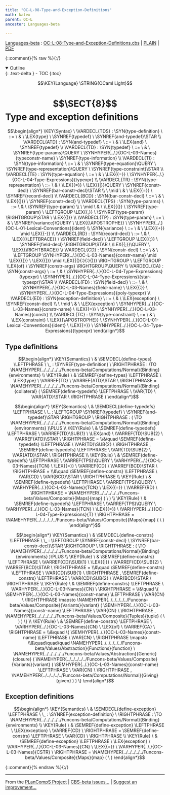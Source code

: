 ```yaml
---
title: "OC-L-08-Type-and-Exception-Definitions"
math: katex
parent: OC-L
ancestor: Languages-beta

---
```

[Languages-beta] : [OC-L-08-Type-and-Exception-Definitions.cbs] \| [PLAIN] \| [PDF]

{::comment}{% raw %}{:/}
<details open markdown="block">
  <summary>
    Outline
  </summary>
  {: .text-delta }
- TOC
{:toc}
</details>

$$\KEY{Language} \STRING{OCaml Light}$$

# $$\SECT{8}$$ Type and exception definitions
           


$$\begin{align*}
  \KEY{Syntax} \
    \VARDECL{TDS} : \SYN{type-definition}
      \ ::= \ & \
      \LEX{type} \ \SYNREF{typedef} \ \SYNREF{and-typedef}\STAR
    \\
    \VARDECL{ATD} : \SYN{and-typedef}
      \ ::= \ & \
      \LEX{and} \ \SYNREF{typedef}
    \\
    \VARDECL{TD} : \SYN{typedef}
      \ ::= \ & \
      \SYNREF{type-params}\QUERY \ \SYNHYPER{../.}{OC-L-03-Names}{typeconstr-name} \ \SYNREF{type-information}
    \\
    \VARDECL{TI} : \SYN{type-information}
      \ ::= \ & \
      \SYNREF{type-equation}\QUERY \ \SYNREF{type-representation}\QUERY \ \SYNREF{type-constraint}\STAR
    \\
    \VARDECL{TE} : \SYN{type-equation}
      \ ::= \ & \
      \LEX{{=}} \ \SYNHYPER{../.}{OC-L-04-Type-Expressions}{typexpr}
    \\
    \VARDECL{TR} : \SYN{type-representation}
      \ ::= \ & \
      \LEX{{=}} \ \LEX{{|}}\QUERY \ \SYNREF{constr-decl} \ \SYNREF{bar-constr-decl}\STAR \\
      \ \mid \ & \ \LEX{{=}} \ \SYNREF{record-decl}
    \\
    \VARDECL{BCD} : \SYN{bar-constr-decl}
      \ ::= \ & \
      \LEX{{|}} \ \SYNREF{constr-decl}
    \\
    \VARDECL{TPS} : \SYN{type-params}
      \ ::= \ & \
      \SYNREF{type-param} \\
      \ \mid \ & \ \LEX{{(}} \ \SYNREF{type-param} \ \LEFTGROUP \LEX{{,}} \ \SYNREF{type-param} \RIGHTGROUP\STAR \ \LEX{{)}}
    \\
    \VARDECL{TP} : \SYN{type-param}
      \ ::= \ & \
      \SYNREF{variance}\QUERY \ \LEX{{\APOSTROPHE}} \ \SYNHYPER{../.}{OC-L-01-Lexical-Conventions}{ident}
    \\
     \SYN{variance}
      \ ::= \ & \
      \LEX{{+}} \mid \LEX{{-}}
    \\
    \VARDECL{RD} : \SYN{record-decl}
      \ ::= \ & \
      \LEX{{\LEFTBRACE}} \ \SYNREF{field-decl} \ \LEFTGROUP \LEX{{;}} \ \SYNREF{field-decl} \RIGHTGROUP\STAR \ \LEX{{;}}\QUERY \ \LEX{{\RIGHTBRACE}}
    \\
    \VARDECL{CD} : \SYN{constr-decl}
      \ ::= \ & \
      \LEFTGROUP \SYNHYPER{../.}{OC-L-03-Names}{constr-name} \mid \LEX{{[}} \ \LEX{{]}} \mid \LEX{{(}{:}{:}{)}} \RIGHTGROUP \ \LEFTGROUP \LEX{of} \ \SYNREF{constr-args} \RIGHTGROUP\QUERY
    \\
    \VARDECL{CA} : \SYN{constr-args}
      \ ::= \ & \
      \SYNHYPER{../.}{OC-L-04-Type-Expressions}{typexpr} \ \SYNHYPER{../.}{OC-L-04-Type-Expressions}{star-typexpr}\STAR
    \\
    \VARDECL{FD} : \SYN{field-decl}
      \ ::= \ & \
      \SYNHYPER{../.}{OC-L-03-Names}{field-name} \ \LEX{{:}} \ \SYNHYPER{../.}{OC-L-04-Type-Expressions}{poly-typexpr}
    \\
    \VARDECL{ED} : \SYN{exception-definition}
      \ ::= \ & \
      \LEX{exception} \ \SYNREF{constr-decl} \\
      \ \mid \ & \ \LEX{exception} \ \SYNHYPER{../.}{OC-L-03-Names}{constr-name} \ \LEX{{=}} \ \SYNHYPER{../.}{OC-L-03-Names}{constr}
    \\
    \VARDECL{TC} : \SYN{type-constraint}
      \ ::= \ & \
      \LEX{constraint} \ \LEX{{\APOSTROPHE}} \ \SYNHYPER{../.}{OC-L-01-Lexical-Conventions}{ident} \ \LEX{{=}} \ \SYNHYPER{../.}{OC-L-04-Type-Expressions}{typexpr}
\end{align*}$$

## Type definitions
               


$$\begin{align*}
  \KEY{Semantics} \
  & \SEMDECL{define-types} \LEFTPHRASE \ \_ : \SYNREF{type-definition} \ \RIGHTPHRASE  
    :  \TO \NAMEHYPER{../../../../../Funcons-beta/Computations/Normal}{Binding}{environments} 
\\
  \KEY{Rule} \
    & \SEMREF{define-types} \LEFTPHRASE \
                            \LEX{type} \ \VARREF{TD} \ \VARREF{ATD}\STAR \
                          \RIGHTPHRASE  = 
      \NAMEHYPER{../../../../../Funcons-beta/Computations/Normal}{Binding}{collateral}
        (  \SEMREF{define-typedefs} \LEFTPHRASE \
                                    \VAR{TD} \ \VAR{ATD}\STAR \
                                  \RIGHTPHRASE  )
\end{align*}$$

$$\begin{align*}
  \KEY{Semantics} \
  & \SEMDECL{define-typedefs} \LEFTPHRASE \ \_ : \LEFTGROUP \SYNREF{typedef} \ \SYNREF{and-typedef}\STAR \RIGHTGROUP \ \RIGHTPHRASE  
    : (   \TO \NAMEHYPER{../../../../../Funcons-beta/Computations/Normal}{Binding}{environments} )\PLUS 
\\
  \KEY{Rule} \
    & \SEMREF{define-typedefs} \LEFTPHRASE \
                            \VARREF{TD}\SUB{1} \ \LEX{and} \ \VARREF{TD}\SUB{2} \ \VARREF{ATD}\STAR \
                          \RIGHTPHRASE  = \\&\quad
      \SEMREF{define-typedefs} \LEFTPHRASE \
                            \VAR{TD}\SUB{2} \
                          \RIGHTPHRASE , 
       \SEMREF{define-typedefs} \LEFTPHRASE \
                            \VAR{TD}\SUB{2} \ \VAR{ATD}\STAR \
                          \RIGHTPHRASE 
\\
  \KEY{Rule} \
    & \SEMREF{define-typedefs} \LEFTPHRASE \
                            \VARREF{TPS}\QUERY \ \VARHYPER{../.}{OC-L-03-Names}{TCN} \ \LEX{{=}} \ \VARREF{CD} \ \VARREF{BCD}\STAR \
                          \RIGHTPHRASE  = \\&\quad
      \SEMREF{define-constrs} \LEFTPHRASE \
                            \VAR{CD} \ \VAR{BCD}\STAR \
                          \RIGHTPHRASE 
\\
  \KEY{Rule} \
    & \SEMREF{define-typedefs} \LEFTPHRASE \
                            \VARREF{TPS}\QUERY \ \VARHYPER{../.}{OC-L-03-Names}{TCN} \ \LEX{{=}} \ \VARREF{RD} \
                          \RIGHTPHRASE  = 
      \NAMEHYPER{../../../../../Funcons-beta/Values/Composite}{Maps}{map}
        (   \  )
\\
  \KEY{Rule} \
    & \SEMREF{define-typedefs} \LEFTPHRASE \
                            \VARREF{TPS}\QUERY \ \VARHYPER{../.}{OC-L-03-Names}{TCN} \ \LEX{{=}} \ \VARHYPER{../.}{OC-L-04-Type-Expressions}{T} \
                          \RIGHTPHRASE  = 
      \NAMEHYPER{../../../../../Funcons-beta/Values/Composite}{Maps}{map}
        (   \  )
\end{align*}$$

$$\begin{align*}
  \KEY{Semantics} \
  & \SEMDECL{define-constrs} \LEFTPHRASE \ \_ : \LEFTGROUP \SYNREF{constr-decl} \ \SYNREF{bar-constr-decl}\STAR \RIGHTGROUP \ \RIGHTPHRASE  
    : (   \TO \NAMEHYPER{../../../../../Funcons-beta/Computations/Normal}{Binding}{environments} )\PLUS 
\\
  \KEY{Rule} \
    & \SEMREF{define-constrs} \LEFTPHRASE \
                            \VARREF{CD}\SUB{1} \ \LEX{{|}} \ \VARREF{CD}\SUB{2} \ \VARREF{BCD}\STAR \
                          \RIGHTPHRASE  = \\&\quad
      \SEMREF{define-constrs} \LEFTPHRASE \
                            \VAR{CD}\SUB{1} \
                          \RIGHTPHRASE , 
       \SEMREF{define-constrs} \LEFTPHRASE \
                            \VAR{CD}\SUB{2} \ \VAR{BCD}\STAR \
                          \RIGHTPHRASE 
\\
  \KEY{Rule} \
    & \SEMREF{define-constrs} \LEFTPHRASE \
                            \VARHYPER{../.}{OC-L-03-Names}{CN} \
                          \RIGHTPHRASE  = \\&\quad
      \{ \SEMHYPER{../.}{OC-L-03-Names}{constr-name} \LEFTPHRASE \
                               \VAR{CN} \
                             \RIGHTPHRASE  \mapsto 
           \NAMEHYPER{../../../../../Funcons-beta/Values/Composite}{Variants}{variant}
             (  \SEMHYPER{../.}{OC-L-03-Names}{constr-name} \LEFTPHRASE \
                                         \VAR{CN} \
                                       \RIGHTPHRASE , 
                    \NAMEHYPER{../../../../../Funcons-beta/Values/Composite}{Tuples}{tuple}
                     (   \  ) ) \}
\\
  \KEY{Rule} \
    & \SEMREF{define-constrs} \LEFTPHRASE \
                            \VARHYPER{../.}{OC-L-03-Names}{CN} \ \LEX{of} \ \VARREF{CA} \
                          \RIGHTPHRASE  = \\&\quad
      \{ \SEMHYPER{../.}{OC-L-03-Names}{constr-name} \LEFTPHRASE \
                               \VAR{CN} \
                             \RIGHTPHRASE  \mapsto \\&\quad\quad\quad
           \NAMEHYPER{../../../../../Funcons-beta/Values/Abstraction}{Functions}{function} \ 
             \NAMEHYPER{../../../../../Funcons-beta/Values/Abstraction}{Generic}{closure}
               (  \NAMEHYPER{../../../../../Funcons-beta/Values/Composite}{Variants}{variant}
                       (  \SEMHYPER{../.}{OC-L-03-Names}{constr-name} \LEFTPHRASE \
                                                   \VAR{CN} \
                                                 \RIGHTPHRASE , 
                              \NAMEHYPER{../../../../../Funcons-beta/Computations/Normal}{Giving}{given} ) ) \}
\end{align*}$$

## Exception definitions
               


$$\begin{align*}
  \KEY{Semantics} \
  & \SEMDECL{define-exception} \LEFTPHRASE \ \_ : \SYNREF{exception-definition} \ \RIGHTPHRASE  
    :  \TO \NAMEHYPER{../../../../../Funcons-beta/Computations/Normal}{Binding}{environments} 
\\
  \KEY{Rule} \
    & \SEMREF{define-exception} \LEFTPHRASE \
                            \LEX{exception} \ \VARREF{CD} \
                          \RIGHTPHRASE  = 
      \SEMREF{define-constrs} \LEFTPHRASE \
                            \VAR{CD} \
                          \RIGHTPHRASE 
\\
  \KEY{Rule} \
    & \SEMREF{define-exception} \LEFTPHRASE \
                            \LEX{exception} \ \VARHYPER{../.}{OC-L-03-Names}{CN} \ \LEX{{=}} \ \VARHYPER{../.}{OC-L-03-Names}{CSTR} \
                          \RIGHTPHRASE  = 
      \NAMEHYPER{../../../../../Funcons-beta/Values/Composite}{Maps}{map}
        (   \  )
\end{align*}$$


[Funcons-beta]: /CBS-beta/math/Funcons-beta
  "FUNCONS-BETA"
[Unstable-Funcons-beta]: /CBS-beta/math/Unstable-Funcons-beta
  "UNSTABLE-FUNCONS-BETA"
[Languages-beta]: /CBS-beta/math/Languages-beta
  "LANGUAGES-BETA"
[Unstable-Languages-beta]: /CBS-beta/math/Unstable-Languages-beta
  "UNSTABLE-LANGUAGES-BETA"
[CBS-beta]: /CBS-beta
  "CBS-BETA"
[OC-L-08-Type-and-Exception-Definitions.cbs]: https://github.com/plancomps/CBS-beta/blob/master/Languages-beta/OCaml-Light/OC-L-cbs/OC-L/OC-L-08-Type-and-Exception-Definitions/OC-L-08-Type-and-Exception-Definitions.cbs
  "CBS SOURCE FILE ON GITHUB"
[PLAIN]: /CBS-beta/docs/Languages-beta/OCaml-Light/OC-L-cbs/OC-L/OC-L-08-Type-and-Exception-Definitions
  "CBS SOURCE WEB PAGE"
 [PRETTY]: /CBS-beta/math/Languages-beta/OCaml-Light/OC-L-cbs/OC-L/OC-L-08-Type-and-Exception-Definitions
  "CBS-KATEX WEB PAGE"
[PDF]: /CBS-beta/math/Languages-beta/OCaml-Light/OC-L-cbs/OC-L/OC-L-08-Type-and-Exception-Definitions/OC-L-08-Type-and-Exception-Definitions.pdf
  "CBS-LATEX PDF FILE"
[PLanCompS Project]: https://plancomps.github.io
  "PROGRAMMING LANGUAGE COMPONENTS AND SPECIFICATIONS PROJECT HOME PAGE"
{::comment}{% endraw %}{:/}

____
From the [PLanCompS Project] | [CBS-beta issues...] | [Suggest an improvement...]

[CBS-beta issues...]: https://github.com/plancomps/CBS-beta/issues
  "CBS-BETA ISSUE REPORTS ON GITHUB"
[Suggest an improvement...]: mailto:plancomps@gmail.com?Subject=CBS-beta%20-%20comment&Body=Re%3A%20CBS-beta%20specification%20at%20OC-L/OC-L-08-Type-and-Exception-Definitions/OC-L-08-Type-and-Exception-Definitions.cbs%0A%0AComment/Query/Issue/Suggestion%3A%0A%0A%0ASignature%3A%0A
  "GENERATE AN EMAIL TEMPLATE"
